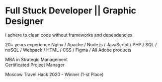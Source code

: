 # Full Stuck Developer || Graphic Designer
I adhere to сlean code without frameworks and dependencies.

20+ years experience 
Nginx / Apache / Node.js / JavaScript / PHP / SQL / noSQL / Webpack / HTML / CSS / Figma / All Adobe products

MBA in Strategic Management  
Certificated Project Manager  
  
Moscow Travel Hack 2020 - Winner (1-st Place) 
